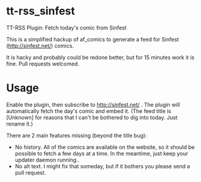 # tt-rss_sinfest
TT-RSS Plugin: Fetch today's comic from Sinfest

This is a simplified hackup of af_comics to generate a feed for Sinfest (http://sinfest.net/) comics.

It is hacky and probably could be redone better, but for 15 minutes work it is fine. Pull requests welcomed.

# Usage

Enable the plugin, then subscribe to http://sinfest.net/ . The plugin will automatically fetch the day's comic and embed it. (The feed title is [Unknown] for reasons that I can't be bothered to dig into today. Just rename it.)

There are 2 main features missing (beyond the title bug):
- No history. All of the comics are available on the website, so it should be possible to fetch a few days at a time. In the meantime, just keep your updater daemon running..
- No alt text. I might fix that someday, but if it bothers you please send a pull request.

